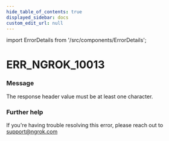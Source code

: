 ```yaml
---
hide_table_of_contents: true
displayed_sidebar: docs
custom_edit_url: null
---
```


import ErrorDetails from '/src/components/ErrorDetails';

# ERR_NGROK_10013

### Message
The response header value must be at least one character.

### Further help
If you're having trouble resolving this error, please reach out to [support@ngrok.com](mailto:support@ngrok.com?subject=Help%20with%20ERR_NGROK_10013)

<ErrorDetails error='err_ngrok_10013' />
